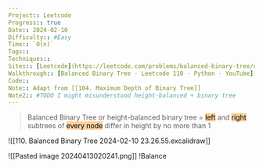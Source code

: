 ```yaml
---
Project:: Leetcode
Progress:: true
Date:: 2024-02-10
Difficulty:: #Easy 
Time:: `O(n)`
Tags:: 
Techniques:: 
Sites:: [Leetcode](https://leetcode.com/problems/balanced-binary-tree/description/)
Walkthrough:: [Balanced Binary Tree - Leetcode 110 - Python - YouTube](https://www.youtube.com/watch?v=QfJsau0ItOY)
Code:: 
Note:: Adapt from [[104. Maximum Depth of Binary Tree]] 
Note2:: #TODO I might misunderstood height-balanced + binary tree
---
```


> Balanced Binary Tree or height-balanced binary tree = <mark style="background: #FFB86CA6;">left</mark> and <mark style="background: #FFB86CA6;">right</mark> subtrees of <mark style="background: #FFB86CA6;">every node</mark> differ in height by no more than 1



![[110. Balanced Binary Tree 2024-02-10 23.26.55.excalidraw]]





![[Pasted image 20240413020241.png]]
!Balance